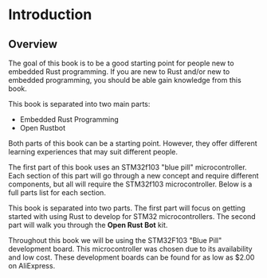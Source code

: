# Introduction

## Overview

The goal of this book is to be a good starting point for people new to embedded Rust programming. If you are new to Rust
and/or new to embedded programming, you should be able gain knowledge from this book.

This book is separated into two main parts:
- Embedded Rust Programming
- Open Rustbot

Both parts of this book can be a starting point. However, they offer different learning experiences that may suit
different people.

The first part of this book uses an STM32f103 "blue pill" microcontroller. Each section of this part will go through
a new concept and require different components, but all will require the STM32f103 microcontroller. Below is a full
parts list for each section.



This book is separated into two parts. The first part will focus on getting started with using Rust to develop for STM32
microcontrollers. The second part will walk you through the **Open Rust Bot** kit.

Throughout this book we will be using the STM32F103 "Blue Pill" development board. This microcontroller was chosen due
to its availability and low cost. These development boards can be found for as low as $2.00 on AliExpress.
